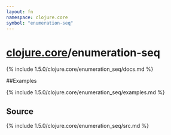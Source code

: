 ```yaml
---
layout: fn
namespace: clojure.core
symbol: "enumeration-seq"
---
```


# [clojure.core](../)/enumeration-seq

{% include 1.5.0/clojure.core/enumeration_seq/docs.md %}

##Examples

{% include 1.5.0/clojure.core/enumeration_seq/examples.md %}
## Source
{% include 1.5.0/clojure.core/enumeration_seq/src.md %}

